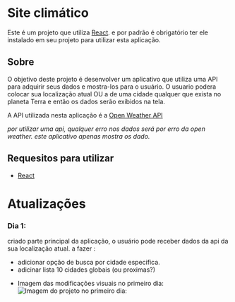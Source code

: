 # Site climático

Este é um projeto que utiliza [React](https://github.com/facebook/create-react-app).
e por padrão é obrigatório ter ele instalado em seu projeto para utilizar esta aplicação.

## Sobre

O objetivo deste projeto é desenvolver um aplicativo que utiliza uma API para adquirir seus dados e mostra-los para o usuário.
O usuario podera colocar sua localização atual OU a de uma cidade qualquer que exista no planeta Terra e então os dados serão exibidos na tela.

A API utilizada nesta aplicação é a [Open Weather API](https://api.openweathermap.org)

*por utilizar uma api, qualquer erro nos dados será por erro da open weather. este aplicativo apenas mostra os dado.*

## Requesitos para utilizar

- [React](https://github.com/facebook/create-react-app)

# Atualizações

### Dia 1: 
criado parte principal da aplicação, o usuário pode receber dados da api da sua localização atual.
a fazer : 
- adicionar opção de busca por cidade especifica.
- adicinar lista 10 cidades globais (ou proximas?)

* Imagem das modificações visuais no primeiro dia:
![Imagem do projeto no primeiro dia:](https://user-images.githubusercontent.com/57924586/224162796-1ec71793-60ab-41c2-872e-bd63d221c64f.png)


